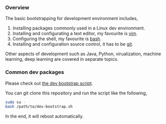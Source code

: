 ### Overview

The basic bootstrapping for development environment includes,

1. Installing packages commonly used in a Linux dev environment.
2. Installing and configurating a text editor, my favourite is [vim](0601-vim.md).
3. Configuring the shell, my favourite is [bash](0602-bash.md).
4. Installing and configuration source control, it has to be [git](0603-git.md).

Other aspects of development such as Java, Python, virualization, machine learning, deep learning are covered in separate topics.

### Common dev packages

Please check out [the dev bootstrap script](https://github.com/neurite/debian-setup/blob/master/scripts/dev-bootstrap.sh).

You can git clone this repository and run the script like the following,
```bash
sudo su -
bash /path/to/dev-bootstrap.sh
```

In the end, it will reboot automatically.
